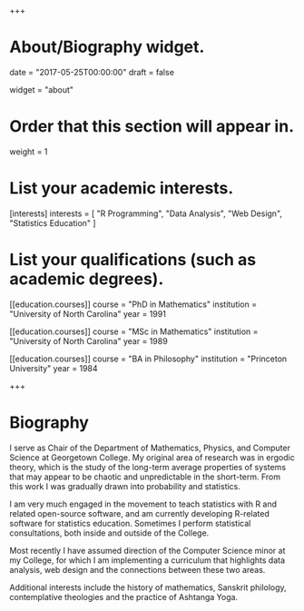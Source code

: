 +++
# About/Biography widget.

date = "2017-05-25T00:00:00"
draft = false

widget = "about"

# Order that this section will appear in.
weight = 1

# List your academic interests.
[interests]
  interests = [
    "R Programming",
    "Data Analysis",
    "Web Design",
    "Statistics Education"
  ]

# List your qualifications (such as academic degrees).
[[education.courses]]
  course = "PhD in Mathematics"
  institution = "University of North Carolina"
  year = 1991

[[education.courses]]
  course = "MSc in Mathematics"
  institution = "University of North Carolina"
  year = 1989

[[education.courses]]
  course = "BA in Philosophy"
  institution = "Princeton University"
  year = 1984
 
+++

# Biography

I serve as Chair of the Department of Mathematics, Physics, and Computer Science at Georgetown College.  My original area of research was in ergodic theory, which is the study of the long-term average properties of systems that may appear to be chaotic and unpredictable in the short-term. From this work I was gradually drawn into probability and statistics.

I am very much engaged in the movement to teach statistics with R and related open-source software, and am currently developing R-related software for statistics education. Sometimes I perform statistical consultations, both inside and outside of the College.

Most recently I have assumed direction of the Computer Science minor at my College, for which I am implementing a curriculum that highlights data analysis, web design and the connections between these two areas.

Additional interests include the history of mathematics, Sanskrit philology, contemplative theologies and the practice of Ashtanga Yoga.

